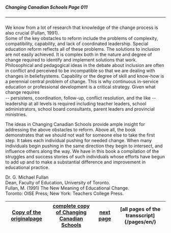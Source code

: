 ##### Changing Canadian Schools Page 011
***
### 

We know from a lot of research that knowledge of the change process is also
crucial (Fullan, 1991).  
Some of the key obstacles to reform include the problems
of complexity, compatibility, capability, and lack of coordinated
leadership. Special education reform reflects all of these
problems. The solutions to inclusion are not easily achieved. It
is complex both in the nature and degree of change required to
identify and implement solutions that work. Philosophical and
pedagogical ideas in the debate about inclusion are often in
conflict and perceived to be incompatible so that we are dealing
with changes in beliefsystems. Capability or the degree of skill
and know-how is a perennial central problem of change.
This is why continuous in-service education or professional
development is a critical strategy. Given what change requires  
-- persistens, coordination, follow-up, conﬂict resolution, and the like -- leadership at all levels is required including teacher leaders, school administrators, school board consultants, parent leaders and provincial ministries.  

The ideas in Changing Canadian Schools provide ample
insight for addressing the above obstacles to reform. Above
all, the book demonstrates that we should not wait for someone
else to take the first step. It takes each individual pushing for
needed change. When many individuals begin pushing in the
same direction they begin to intersect, and influence others
along the way. We have in this book a compilation of the
struggles and success stories of such individuals whose efforts
have begun to add up and to make a substantial difference and
improvement in educational practice.  

Dr. G. Michael Fullan  
Dean, Faculty of Education, University of Toronto.  
Fullan, M. (1991) The New Meaning of Educational Change.  
Toronto: OISE Press; New York: Teachers College Press.


[Copy of the originalpage](/copies-from-original/CCS011.png)|[complete copy of Changing Canadian Schools](/copies-from-original/BestCopy_Changing_Canadian_Schools_Perspectives_on_Disability_and_Inclusion.pdf)|[next page](Changing_Canadian_Schools-012)|[all pages of the transscript] (/pages/en/)
---|---|---|---

